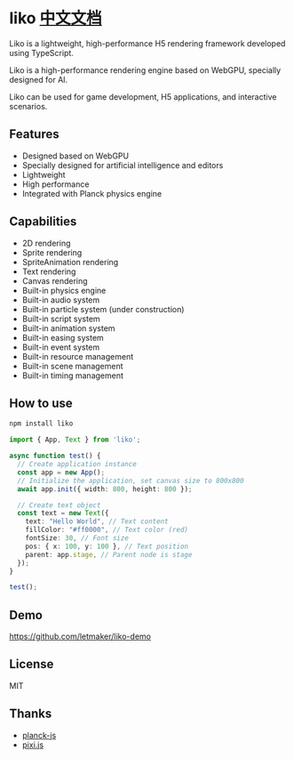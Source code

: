 # liko [中文文档](README-CN.md)
Liko is a lightweight, high-performance H5 rendering framework developed using TypeScript.

Liko is a high-performance rendering engine based on WebGPU, specially designed for AI.

Liko can be used for game development, H5 applications, and interactive scenarios.

## Features
- Designed based on WebGPU
- Specially designed for artificial intelligence and editors
- Lightweight
- High performance
- Integrated with Planck physics engine

## Capabilities
- 2D rendering
- Sprite rendering
- SpriteAnimation rendering
- Text rendering
- Canvas rendering
- Built-in physics engine
- Built-in audio system
- Built-in particle system (under construction)
- Built-in script system
- Built-in animation system
- Built-in easing system
- Built-in event system
- Built-in resource management
- Built-in scene management
- Built-in timing management

## How to use

```bash
npm install liko
```

```typescript
import { App, Text } from 'liko';

async function test() {
  // Create application instance
  const app = new App();
  // Initialize the application, set canvas size to 800x800
  await app.init({ width: 800, height: 800 });

  // Create text object
  const text = new Text({
    text: "Hello World", // Text content
    fillColor: "#ff0000", // Text color (red)
    fontSize: 30, // Font size
    pos: { x: 100, y: 100 }, // Text position
    parent: app.stage, // Parent node is stage
  });
}

test();
```


## Demo
https://github.com/letmaker/liko-demo

## License
MIT

## Thanks
- [planck-js](https://github.com/piqnt/planck.js)
- [pixi.js](https://github.com/pixijs/pixijs)